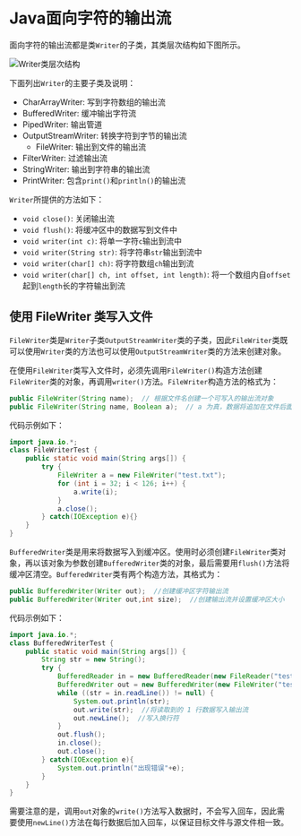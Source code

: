 # Java面向字符的输出流

面向字符的输出流都是类`Writer`的子类，其类层次结构如下图所示。

![Writer类层次结构](http://static.blinkfox.com/java-io-writer1.jpg)

下面列出`Writer`的主要子类及说明：

- CharArrayWriter: 写到字符数组的输出流
- BufferedWriter: 缓冲输出字符流
- PipedWriter: 输出管道
- OutputStreamWriter: 转换字符到字节的输出流
  - FileWriter: 输出到文件的输出流
- FilterWriter: 过滤输出流
- StringWriter: 输出到字符串的输出流
- PrintWriter: 包含`print()`和`println()`的输出流

`Writer`所提供的方法如下：

- `void close()`: 关闭输出流
- `void flush()`: 将缓冲区中的数据写到文件中
- `void writer(int c)`: 将单一字符`c`输出到流中
- `void writer(String str)`: 将字符串`str`输出到流中
- `void writer(char[] ch)`: 将字符数组`ch`输出到流
- `void writer(char[] ch, int offset, int length)`: 将一个数组内自`offset`起到`length`长的字符输出到流

## 使用 FileWriter 类写入文件

`FileWriter`类是`Writer`子类`OutputStreamWriter`类的子类，因此`FileWriter`类既可以使用`Writer`类的方法也可以使用`OutputStreamWriter`类的方法来创建对象。

在使用`FileWriter`类写入文件时，必须先调用`FileWriter()`构造方法创建`FileWriter`类的对象，再调用`writer()`方法。`FileWriter`构造方法的格式为：

```java
public FileWriter(String name);  // 根据文件名创建一个可写入的输出流对象
public FileWriter(String name, Boolean a);  // a 为真，数据将追加在文件后面
```

代码示例如下：

```java
import java.io.*;
class FileWriterTest {
    public static void main(String args[]) {
        try {
            FileWriter a = new FileWriter("test.txt");
            for (int i = 32; i < 126; i++) {
                a.write(i);
            }
            a.close();
        } catch(IOException e){}
    }
}
```

`BufferedWriter`类是用来将数据写入到缓冲区。使用时必须创建`FileWriter`类对象，再以该对象为参数创建`BufferedWriter`类的对象，最后需要用`flush()`方法将缓冲区清空。`BufferedWriter`类有两个构造方法，其格式为：

```java
public BufferedWriter(Writer out);  //创建缓冲区字符输出流
public BufferedWriter(Writer out,int size);  //创建输出流并设置缓冲区大小
```

代码示例如下：

```java
import java.io.*;
class BufferedWriterTest {
    public static void main(String args[]) {
        String str = new String();
        try {
            BufferedReader in = new BufferedReader(new FileReader("test.txt"));
            BufferedWriter out = new BufferedWriter(new FileWriter("test2.txt"));
            while ((str = in.readLine()) != null) {
                System.out.println(str);
                out.write(str);  //将读取到的 1 行数据写入输出流
                out.newLine();  //写入换行符
            }
            out.flush();
            in.close();
            out.close();
        } catch(IOException e){
            System.out.println("出现错误"+e);
        }
    }
}
```

需要注意的是，调用`out`对象的`write()`方法写入数据时，不会写入回车，因此需要使用`newLine()`方法在每行数据后加入回车，以保证目标文件与源文件相一致。